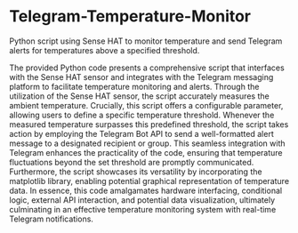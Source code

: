 # Telegram-Temperature-Monitor
Python script using Sense HAT to monitor temperature and send Telegram alerts for temperatures above a specified threshold.

The provided Python code presents a comprehensive script that interfaces with the Sense HAT sensor and integrates with the Telegram messaging platform to facilitate temperature monitoring and alerts. Through the utilization of the Sense HAT sensor, the script accurately measures the ambient temperature. Crucially, this script offers a configurable parameter, allowing users to define a specific temperature threshold. Whenever the measured temperature surpasses this predefined threshold, the script takes action by employing the Telegram Bot API to send a well-formatted alert message to a designated recipient or group. This seamless integration with Telegram enhances the practicality of the code, ensuring that temperature fluctuations beyond the set threshold are promptly communicated. Furthermore, the script showcases its versatility by incorporating the matplotlib library, enabling potential graphical representation of temperature data. In essence, this code amalgamates hardware interfacing, conditional logic, external API interaction, and potential data visualization, ultimately culminating in an effective temperature monitoring system with real-time Telegram notifications.
